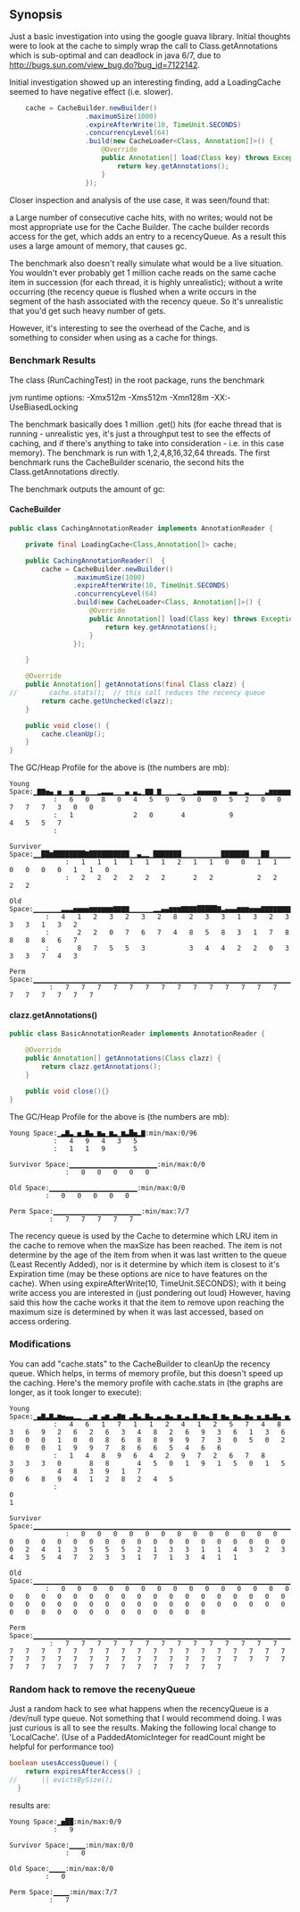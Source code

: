 ## Synopsis

Just a basic investigation into using the google guava library.  Initial thoughts were to look
at the cache to simply wrap the call to Class.getAnnotations which is sub-optimal and can deadlock in
java 6/7, due to http://bugs.sun.com/view_bug.do?bug_id=7122142.

Initial investigation showed up an interesting finding, add a LoadingCache seemed to have negative effect (i.e. slower).

```java
    cache = CacheBuilder.newBuilder()
                   .maximumSize(1000)
                   .expireAfterWrite(10, TimeUnit.SECONDS)
                   .concurrencyLevel(64)
                   .build(new CacheLoader<Class, Annotation[]>() {
                       @Override
                       public Annotation[] load(Class key) throws Exception {
                           return key.getAnnotations();
                       }
                   });
```

Closer inspection and analysis of the use case, it was seen/found that:

a Large number of consecutive cache hits, with no writes; would not be most appropriate use
for the Cache Builder.  The cache builder records access for the get, which adds an entry to a recencyQueue.  As a
result this uses a large amount of memory, that causes gc.

The benchmark also doesn't really simulate what would be a live situation.  You wouldn't ever probably get 1 million
cache reads on the same cache item in succession (for each thread, it is highly unrealistic);
without a write occurring (the recency queue is flushed when a write occurs in the segment of the hash associated with
the recency queue.  So it's unrealistic that you'd get such heavy number of gets.

However, it's interesting to see the overhead of the Cache, and is something to consider when using as a cache for things.

### Benchmark Results

The class (RunCachingTest) in the root package, runs the benchmark

jvm runtime options: -Xmx512m -Xms512m -Xmn128m -XX:-UseBiasedLocking

The benchmark basically does 1 million .get() hits (for eache thread that is running - unrealistic yes, it's just a
throughput test to see the effects of caching, and if there's anything to take into consideration - i.e. in this
case memory).  The benchmark is run with 1,2,4,8,16,32,64 threads.  The first benchmark runs the CacheBuilder scenario,
the second hits the Class.getAnnotations directly.

The benchmark outputs the amount of gc:


#### CacheBuilder

```java
public class CachingAnnotationReader implements AnnotationReader {

    private final LoadingCache<Class,Annotation[]> cache;

    public CachingAnnotationReader()  {
        cache = CacheBuilder.newBuilder()
                .maximumSize(1000)
                .expireAfterWrite(10, TimeUnit.SECONDS)
                .concurrencyLevel(64)
                .build(new CacheLoader<Class, Annotation[]>() {
                    @Override
                    public Annotation[] load(Class key) throws Exception {
                        return key.getAnnotations();
                    }
                });

    }

    @Override
    public Annotation[] getAnnotations(final Class clazz) {
//        cache.stats();  // this call reduces the recency queue
        return cache.getUnchecked(clazz);
    }

    public void close() {
        cache.cleanUp();
    }
}
```

The GC/Heap Profile for the above is (the numbers are mb):

```
Young Space:▁▇▇▅▄▁▅▁▁▅▁▁▅▁▁▁▂▃▃▃▁▁▁▄▁▄▂▁▇▇▁▇▁▁▁▁▂▁▁▁▂▅▅▅▅▅▅▁▁▄▄▁▁▃▁▁▁▁▃▆▆▆▆▆▆▆▆▆▆██▃▁▃▅▁▁▁▂▁▁▁▁:min/max:0/102
           :   6   0   8   0   4   5   9   9   0   0   5   2   0   0   7   7   7   3   0   0
           :   1               2   0       4           9               4   5   5   7
           :

Survivor Space:▁▁██▆████████▇██████████▁▁▄▂▂▁███████▁▁▁▁▁▁▁▁▁▁███████▁▁▁██▁▁▁▁▁▁▁▁▁▁██████████▁▁▁▁:min/max:0/12
              :   1   1   1   1   1   1   2   1   1   0   0   1   1   0   0   0   0   1   1   0
              :   2   2   2   2   2   2       2   2           2   2                   2   2

Old Space:▁▁▁▁▁▁▁▃▃▃▅▅▅▅▆▆▆▆▆▆▇▇▇▇▁▁▁▁▁▁▂▂▄▄▆▆▆▇▇▇▇█████▇▃▄▄▄▆▆▆▅▅▅▇▇▇▇▇▇▇▇▇▇▇▇▇▄▄▅▅▅▇▇▇▇▅▅▅▅:min/max:0/384
         :   4   1   2   3   2   3   2   8   2   3   3   1   3   2   3   3   3   1   3   2
         :       2   2   0   7   6   7   4   8   5   8   3   1   7   8   8   8   8   6   7
         :       8   7   5   5   3           3   4   4   2   2   0   3   3   3   7   4   3

Perm Space:▁▁▁▁▁▁▁▁▁▁▁▁▁▁▁▁▁▁▁▁▁▁▁▁▁▁▁▁▁▁▁▁▁▁▁▁▁▁▁▁▁▁▁▁▁▁▁▁▁▁▁▁▁▁▁▁▁▁▁▁▁▁▁▁▁▁▁▁▁▁▁▁▁▁▁▁▁▁▁▁▁▁▁:min/max:7/7
          :   7   7   7   7   7   7   7   7   7   7   7   7   7   7   7   7   7   7   7   7
```

#### clazz.getAnnotations()

```java
public class BasicAnnotationReader implements AnnotationReader {

    @Override
    public Annotation[] getAnnotations(Class clazz) {
        return clazz.getAnnotations();
    }

    public void close(){}
}
```

The GC/Heap Profile for the above is (the numbers are mb):

```
Young Space:▁▃▇▃▁▅▂▇▄▁▆▄▁▆▃▁▆▃█▅▂▇:min/max:0/96
           :   4   9   4   3   5
           :   1   1   9       5

Survivor Space:▁▁▁▁▁▁▁▁▁▁▁▁▁▁▁▁▁▁▁▁▁▁:min/max:0/0
              :   0   0   0   0   0

Old Space:▁▁▁▁▁▁▁▁▁▁▁▁▁▁▁▁▁▁▁▁▁▁:min/max:0/0
         :   0   0   0   0   0

Perm Space:▁▁▁▁▁▁▁▁▁▁▁▁▁▁▁▁▁▁▁▁▁▁:min/max:7/7
          :   7   7   7   7   7
```

The recency queue is used by the Cache to determine which LRU item in the cache to remove when the maxSize has been
reached.  The item is not determine by the age of the item from when it was last written to the queue (Least Recently Added),
nor is it determine by which item is closest to it's Expiration time (may be these options are nice to have features on the cache).
When using expireAfterWrite(10, TimeUnit.SECONDS); with it being write access you are interested in (just pondering out loud)
However, having said this how the cache works it that the item to remove upon reaching the maximum size is determined
by when it was last accessed, based on access ordering.

### Modifications

You can add "cache.stats" to the CacheBuilder to cleanUp the recency queue.  Which helps, in terms of memory
profile, but this doesn't speed up the caching.  Here's the memory profile with cache.stats in (the graphs are
longer, as it took longer to execute):

```
Young Space:▁▄▇▃▇▃▆▅▄▄▂▂▁▁▃▆▁▄▆▂▄▇▆▁▃▇▄▂▇▄▂▄▂▆▄▂▆▂▄▂▇▂▆▄▂▇▁▆▄▁▆▄▂▆▄▁▅▂▆▃▇▄▁▅▂▆▃▇▄▁▅▂▅▇▄▁▄▁▅▂▇▄▁▅▂▆▄▁▅▂▆▄▁▅▂▆▄▁▅▂▆▃█▅▂▆▃▇▄▁▆▃▇▄▁▅▂▆▃▇▄▁▆▃▇▄▁▅▂▇▄▁▄▁▄▁▄▄▄▁▄▂▅▂▆▁▅▁▄▁▄▁▃▇▃▆▂▅▁▅▁▅▂▆▃▇▂▇▃▇▃▇▃▇▃▇▄▁▄▁▄▁▅▁▅▁▄▁▄▁▅▁▄▁▄▁▄▁▅▁▄▁▄▁▄▁▄▁▄▇▄▁▄▁▄▇▄▇▃▇▃▇▃▇▃▇▂▆▂▆▂▆▃▆▂▅▁▄▁▅▁▅▁▄▄▄▅▃▇▄▁▅▂▅▁▅▂▆:min/max:0/102
           :   4   6   1   7   1   1   2   4   1   2   5   7   4   8   3   6   9   2   6   2   6   3   4   8   2   6   9   3   6   1   3   6   0   0   0   1   0   0   8   6   8   8   9   9   7   3   0   5   0   2   0   0   0   1   9   9   7   8   6   6   5   4   6   6
           :   1   4   8   9   6   4   2   9   7   2   6   7   8       3   3   3   0       8   8       4   5   0   1   9   1   5   0   1   5               9           4   8   3   9   1   7                                       0   6   8   9   4   1   2   8   2   4   5
           :                                                                                                                       0                                                                                               1

Survivor Space:▁▁▁▁▁▁▁▁▁▁▁▁▁▁▁▁▁▁▁▁▁▁▁▁▁▁▁▁▁▁▁▁▁▁▁▁▁▁▁▁▁▁▁▁▁▁▁▁▁▁▁▁▁▁▁▁▁▁▁▁▁▁▁▁▁▁▁▁▁▁▁▁▁▁▁▁▂▁▁▁▁▁▁▁▁▁▁▁▁▁▁▁▁▁▁▁▁▁▁▁▁▁▁▁▁▁▁▁▁▁▁▁▁▁▁▁▁▁▁▁▁▁▁▁▁▁▁▁▁▁▂▃▃▆▅▅▆▃▅▂▂▁▃▄▅▅▅▆▅▄▅▆▇▆▆▆▆▅▄▃▄▃▁▂▃▂▆▄▃▄▄▄▆▃▂▂▃▃▂▂▄▁▃▅▅▇▅▄▆▁▂▃▅▅▄▄▄▃▂▅▆▃▃▄▃▃▅▆▅▃▃▅▄▂▄█▄▅▃▃▅▃▄▄▅▄▅▄▄▄▃▂▃▅▇█▆▄▃▂▄▃▄▄▆▃▄▅▄▁▂▂▃▅▅▂▁▁:min/max:0/7
              :   0   0   0   0   0   0   0   0   0   0   0   0   0   0   0   0   0   0   0   0   0   0   0   0   0   0   0   0   0   0   0   0   2   4   1   3   5   5   5   2   1   3   3   1   1   4   3   2   3   4   3   5   4   7   2   3   3   1   7   1   3   4   1   1

Old Space:▁▁▁▁▁▁▁▁▁▁▁▁▁▁▁▁▁▁▁▁▁▁▁▁▁▁▁▁▁▁▁▁▁▁▁▁▁▁▁▁▁▁▁▁▁▁▁▁▁▁▁▁▁▁▁▁▁▁▁▁▁▁▁▁▁▁▁▁▁▁▁▁▁▁▁▁▁▁▁▁▁▁▁▁▁▁▁▁▁▁▁▁▁▁▁▁▁▁▁▁▁▁▁▁▁▁▁▁▁▁▁▁▁▁▁▁▁▁▁▁▁▁▁▁▁▁▁▁▁▁▁▁▁▁▁▁▁▁▁▁▁▁▁▁▁▁▁▁▁▁▁▁▁▁▁▁▁▁▁▁▁▁▁▁▁▁▁▁▁▁▁▁▁▁▁▁▁▁▁▁▁▁▁▁▁▁▁▁▁▁▁▁▁▁▁▁▁▁▁▁▁▁▁▁▁▁▁▁▁▁▁▁▁▁▁▁▁▁▁▁▁▁▁▁▁▁▁▁▁▁▁▁▁▁▁▁▁▁▁▁▁▁▁▁▁▁▁▁▁▁▁▁▁▁▁▁▁▁:min/max:0/0
         :   0   0   0   0   0   0   0   0   0   0   0   0   0   0   0   0   0   0   0   0   0   0   0   0   0   0   0   0   0   0   0   0   0   0   0   0   0   0   0   0   0   0   0   0   0   0   0   0   0   0   0   0   0   0   0   0   0   0   0   0   0   0   0   0

Perm Space:▁▁▁▁▁▁▁▁▁▁▁▁▁▁▁▁▁▁▁▁▁▁▁▁▁▁▁▁▁▁▁▁▁▁▁▁▁▁▁▁▁▁▁▁▁▁▁▁▁▁▁▁▁▁▁▁▁▁▁▁▁▁▁▁▁▁▁▁▁▁▁▁▁▁▁▁▁▁▁▁▁▁▁▁▁▁▁▁▁▁▁▁▁▁▁▁▁▁▁▁▁▁▁▁▁▁▁▁▁▁▁▁▁▁▁▁▁▁▁▁▁▁▁▁▁▁▁▁▁▁▁▁▁▁▁▁▁▁▁▁▁▁▁▁▁▁▁▁▁▁▁▁▁▁▁▁▁▁▁▁▁▁▁▁▁▁▁▁▁▁▁▁▁▁▁▁▁▁▁▁▁▁▁▁▁▁▁▁▁▁▁▁▁▁▁▁▁▁▁▁▁▁▁▁▁▁▁▁▁▁▁▁▁▁▁▁▁▁▁▁▁▁▁▁▁▁▁▁▁▁▁▁▁▁▁▁▁▁▁▁▁▁▁▁▁▁▁▁▁▁▁▁▁▁▁▁▁▁:min/max:7/7
          :   7   7   7   7   7   7   7   7   7   7   7   7   7   7   7   7   7   7   7   7   7   7   7   7   7   7   7   7   7   7   7   7   7   7   7   7   7   7   7   7   7   7   7   7   7   7   7   7   7   7   7   7   7   7   7   7   7   7   7   7   7   7   7   7
```

### Random hack to remove the recenyQueue

Just a random hack to see what happens when the recencyQueue is a /dev/null type queue.  Not something that I would
recommend doing.  I was just curious is all to see the results.  Making the following local change to 'LocalCache'.
(Use of a PaddedAtomicInteger for readCount might be helpful for performance too)

```java
boolean usesAccessQueue() {
    return expiresAfterAccess() ;
//      || evictsBySize();
  }
```

results are:

```
Young Space:▁▅██:min/max:0/9
           :   9

Survivor Space:▁▁▁▁:min/max:0/0
              :   0

Old Space:▁▁▁▁:min/max:0/0
         :   0

Perm Space:▁▁▁▁:min/max:7/7
          :   7
```